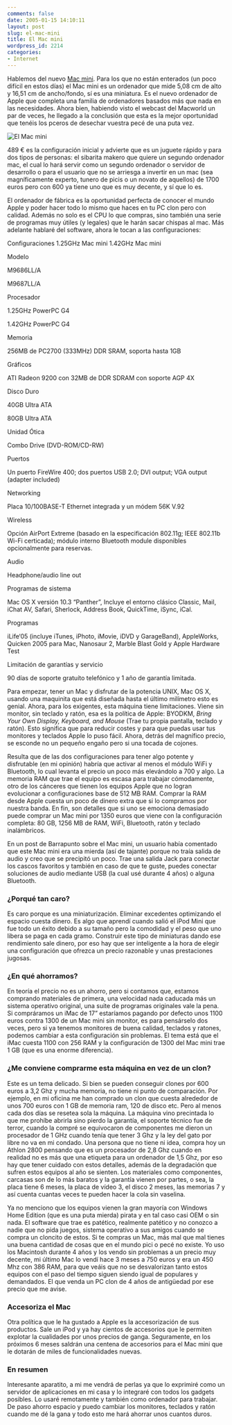 ```yaml
---
comments: false
date: 2005-01-15 14:10:11
layout: post
slug: el-mac-mini
title: El Mac mini
wordpress_id: 2214
categories:
- Internet
---
```


Hablemos del nuevo [Mac mini](http://www.apple.com/es/macmini/). Para los que no están  enterados (un poco difícil en estos días) el Mac mini es un ordenador que mide 5,08 cm de alto y 16,51 cm de ancho/fondo, sí es una miniatura. Es el nuevo ordenador de Apple que completa una familia de ordenadores basados más que nada en las necesidades. Ahora bien, habiendo visto el webcast del Macworld un par de veces, he llegado a la conclusión que esta es la mejor oportunidad que tenéis los pceros de desechar vuestra pecé de una puta vez.





![El Mac mini](http://www.minid.net/images/macmini.png)





489 € es la configuración inicial y advierte que es un juguete rápido y para dos tipos de personas: el sibarita makero que quiere un segundo ordenador mac, el cual lo hará servir como un segundo ordenador o servidor de desarrollo o para el usuario que no se arriesga a invertir en un mac (sea magníficamente experto, tunero de picis o un novato de aquellos) de 1700 euros pero con 600 ya tiene uno que es muy decente, y sí que lo es.





El ordenador de fábrica es la oportunidad perfecta de conocer el mundo Apple y poder hacer todo lo mismo que haces en tu PC clon pero con calidad. Además no solo es el CPU lo que compras, sino también una serie de programas muy útiles (y legales) que le harán sacar chispas al mac. Más adelante hablaré del software, ahora le tocan a las configuraciones:










Configuraciones
1.25GHz Mac mini
1.42GHz Mac mini






Modelo

M9686LL/A


M9687LL/A





Procesador

1.25GHz PowerPC G4


1.42GHz PowerPC G4





Memoria

256MB de PC2700 (333MHz) DDR SRAM, soporta hasta 1GB
  






Gráficos

ATI Radeon 9200 con 32MB de DDR SDRAM con soporte AGP 4X





Disco Duro

40GB Ultra ATA


80GB Ultra ATA






Unidad &Oacute;tica

Combo Drive (DVD-ROM/CD-RW)





Puertos

Un puerto FireWire 400; dos puertos USB 2.0; DVI output; VGA output (adapter included)






Networking

Placa 10/100BASE-T Ethernet integrada y un módem 56K V.92





Wireless


Opción AirPort Extreme (basado en la especificación 802.11g; IEEE 802.11b Wi-Fi certicada); módulo interno Bluetooth module disponibles opcionalmente para reservas.





Audio

Headphone/audio line out






Programas de sistema

Mac OS X versión 10.3 “Panther”, Incluye el entorno clásico Classic, Mail, iChat
AV, Safari, Sherlock, Address Book, QuickTime, iSync, iCal.





Programas

iLife‘05 (incluye iTunes, iPhoto, iMovie, iDVD y GarageBand), AppleWorks,
Quicken 2005 para Mac, Nanosaur 2, Marble Blast Gold y Apple Hardware
Test





Limitación de garantías y servicio

90 días de soporte gratuíto telefónico y 1 año de garantía limitada.







Para empezar, tener un Mac y disfrutar de la potencia UNIX, Mac OS X, usando una maquinita que está diseñada hasta el último milímetro esto es genial. Ahora, para los exigentes, esta máquina tiene limitaciones. Viene sin monitor, sin teclado y ratón, esa es la política de Apple: BYODKM, _Bring Your Own Display, Keyboard, and Mouse_ (Trae tu propia pantalla, teclado y ratón). Esto significa que para reducir costes y para que puedas usar tus monitores y teclados Apple lo puso fácil. Ahora, detrás del magnífico precio, se esconde no un pequeño engaño pero si una tocada de cojones.





Resulta que de las dos configuraciones para tener algo potente y disfrutable (en mi opinión) habría que activar al menos el módulo WiFi y Bluetooth, lo cual levanta el precio un poco más elevándolo a 700 y algo. La memoria RAM que trae el equipo es escasa para trabajar cómodamente, otro de los cánceres que tienen los equipos Apple que no logran evolucionar a configuraciones base de 512 MB RAM. Comprar la RAM desde Apple cuesta un poco de dinero extra que si lo compramos por nuestra banda. En fin, son detalles que si uno se emociona demasiado puede comprar un Mac mini por 1350 euros que viene con la configuración completa: 80 GB, 1256 MB de RAM, WiFi, Bluetooth, ratón y teclado inalámbricos.





En un post de Barrapunto sobre el Mac mini, un usuario había comentado que este Mac mini era una mierda (así de tajante) porque no traía salida de audio y creo que se precipitó un poco. Trae una salida Jack para conectar los cascos favoritos y también en caso de que te guste, puedes conectar soluciones de audio mediante USB (la cual usé durante 4 años) o alguna Bluetooth.





### ¿Porqué tan caro?





Es caro porque es una miniaturización. Eliminar excedentes optimizando el espacio cuesta dinero. Es algo que aprendí cuando salió el iPod Mini que fue todo un éxito debido a su tamaño pero la comodidad y el peso que uno libera se paga en cada gramo. Construir este tipo de miniaturas dando ese rendimiento sale dinero, por eso hay que ser inteligente a la hora de elegir una configuración que ofrezca un precio razonable y unas prestaciones jugosas.





### ¿En qué ahorramos?





En teoría el precio no es un ahorro, pero si contamos que, estamos comprando materiales de primera, una velocidad nada caducada más un sistema operativo original, una suite de programas originales vale la pena. Si compráramos un iMac de 17” estaríamos pagando por defecto unos 1100 euros contra 1300 de un Mac mini sin monitor, es para pensárselo dos veces, pero si ya tenemos monitores de buena calidad, teclados y ratones, podemos cambiar a esta configuración sin problemas. El tema está que el iMac cuesta 1100 con 256 RAM y la configuración de 1300 del Mac mini trae 1 GB (que es una enorme diferencia).





### ¿Me conviene comprarme esta máquina en vez de un  clon?





Este es un tema delicado. Si bien se pueden conseguir clones por 600 euros a 3,2 Ghz y mucha memoria, no tiene ni punto de comparación. Por ejemplo, en mi oficina me han comprado un clon que cuesta alrededor de unos 700 euros con 1 GB de memoria ram, 120 de disco etc. Pero al menos cada dos días se resetea sola la máquina. La máquina vino precintada lo que me prohíbe abrirla sino pierdo la garantía, el soporte técnico fue de terror, cuando la compré se equivocaron de componentes me dieron un procesador de 1 GHz cuando tenía que tener 3 Ghz y la ley del gato por libre no va en mi condado. Una persona que no tiene ni idea, compra hoy un Athlon 2800 pensando que es un procesador de 2,8 Ghz cuando en realidad no es más que una etiqueta para un ordenador de 1,5 Ghz, por eso hay que tener cuidado con estos detalles, además de la degradación que sufren estos equipos al año se sienten. Los materiales como componentes, carcasas son de lo más baratos y la garantía vienen por partes, o sea, la placa tiene 6 meses, la placa de vídeo 3, el disco 2 meses, las memorias 7 y así cuenta cuantas veces te pueden hacer la cola sin vaselina.





Ya no menciono que los equipos vienen la gran mayoría con Windows Home Edition (que es una puta mierda) pirata y en tal caso casi OEM o sin nada. El software que trae es patético, realmente patético y no conozco a nadie que no pida juegos, sistema operativo a sus amigos cuando se compra un cloncito de estos. Si te compras un Mac, más mal que mal tienes una buena cantidad de cosas que en el mundo pici o pecé no existe. Yo uso los Macintosh durante 4 años y los vendo sin problemas a un precio muy decente, mi último Mac lo vendí hace 3 meses a 750 euros y era un 450 Mhz con 386 RAM, para que veáis que no se desvalorizan tanto estos equipos con el paso del tiempo siguen siendo igual de populares y demandados. El que venda un PC clon de 4 años de antigüedad por ese precio que me avise.





### Accesoriza el Mac





Otra política que le ha gustado a Apple es la accesorización de sus productos. Sale un iPod y ya hay cientos de accesorios que le permiten explotar la cualidades por unos precios de ganga. Seguramente, en los próximos 6 meses saldrán una centena de accesorios para el Mac mini que le dotarán de miles de funcionalidades nuevas.





### En resumen





Interesante aparatito, a mi me vendrá de perlas ya que lo exprimiré como un servidor de aplicaciones en mi casa y lo integraré con todos los gadgets posibles. Lo usaré remotamente y también como ordenador para trabajar. De paso ahorro espacio y puedo cambiar los monitores, teclados y ratón cuando me dé la gana y todo esto me hará ahorrar unos cuantos duros.




 
